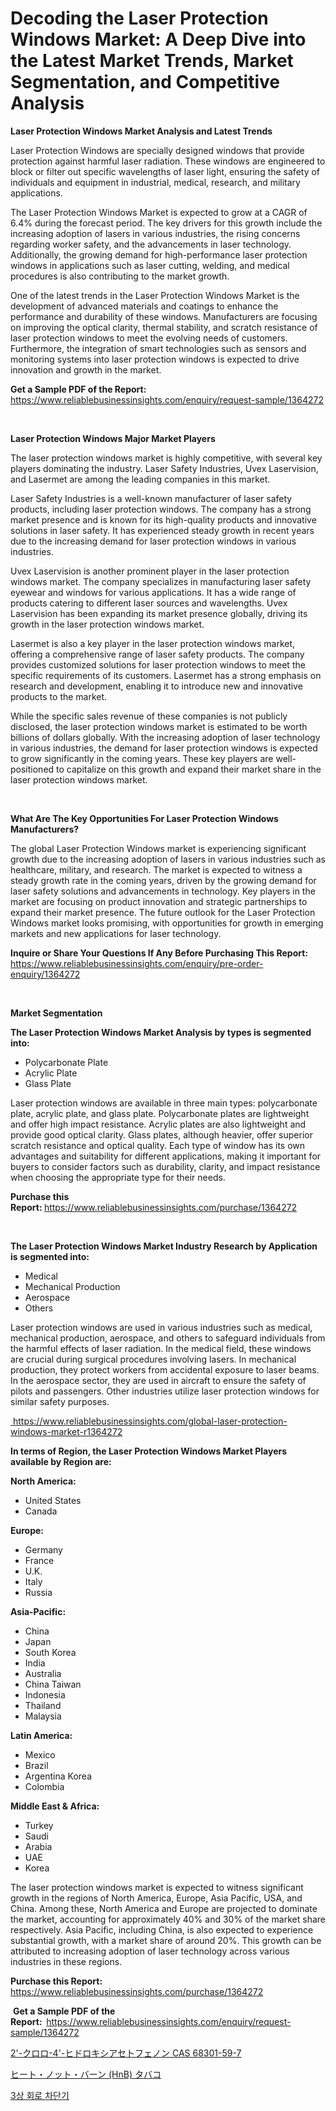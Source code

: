 <p><h1>Decoding the Laser Protection Windows Market: A Deep Dive into the Latest Market Trends, Market Segmentation, and Competitive Analysis</h1></p><p><strong>Laser Protection Windows Market Analysis and Latest Trends</strong></p>
<p><p>Laser Protection Windows are specially designed windows that provide protection against harmful laser radiation. These windows are engineered to block or filter out specific wavelengths of laser light, ensuring the safety of individuals and equipment in industrial, medical, research, and military applications.</p><p>The Laser Protection Windows Market is expected to grow at a CAGR of 6.4% during the forecast period. The key drivers for this growth include the increasing adoption of lasers in various industries, the rising concerns regarding worker safety, and the advancements in laser technology. Additionally, the growing demand for high-performance laser protection windows in applications such as laser cutting, welding, and medical procedures is also contributing to the market growth.</p><p>One of the latest trends in the Laser Protection Windows Market is the development of advanced materials and coatings to enhance the performance and durability of these windows. Manufacturers are focusing on improving the optical clarity, thermal stability, and scratch resistance of laser protection windows to meet the evolving needs of customers. Furthermore, the integration of smart technologies such as sensors and monitoring systems into laser protection windows is expected to drive innovation and growth in the market.</p></p>
<p><strong>Get a Sample PDF of the Report:&nbsp;</strong> <a href="https://www.reliablebusinessinsights.com/enquiry/request-sample/1364272">https://www.reliablebusinessinsights.com/enquiry/request-sample/1364272</a></p>
<p>&nbsp;</p>
<p><strong>Laser Protection Windows Major Market Players</strong></p>
<p><p>The laser protection windows market is highly competitive, with several key players dominating the industry. Laser Safety Industries, Uvex Laservision, and Lasermet are among the leading companies in this market. </p><p>Laser Safety Industries is a well-known manufacturer of laser safety products, including laser protection windows. The company has a strong market presence and is known for its high-quality products and innovative solutions in laser safety. It has experienced steady growth in recent years due to the increasing demand for laser protection windows in various industries.</p><p>Uvex Laservision is another prominent player in the laser protection windows market. The company specializes in manufacturing laser safety eyewear and windows for various applications. It has a wide range of products catering to different laser sources and wavelengths. Uvex Laservision has been expanding its market presence globally, driving its growth in the laser protection windows market.</p><p>Lasermet is also a key player in the laser protection windows market, offering a comprehensive range of laser safety products. The company provides customized solutions for laser protection windows to meet the specific requirements of its customers. Lasermet has a strong emphasis on research and development, enabling it to introduce new and innovative products to the market.</p><p>While the specific sales revenue of these companies is not publicly disclosed, the laser protection windows market is estimated to be worth billions of dollars globally. With the increasing adoption of laser technology in various industries, the demand for laser protection windows is expected to grow significantly in the coming years. These key players are well-positioned to capitalize on this growth and expand their market share in the laser protection windows market.</p></p>
<p>&nbsp;</p>
<p><strong>What Are The Key Opportunities For Laser Protection Windows Manufacturers?</strong></p>
<p><p>The global Laser Protection Windows market is experiencing significant growth due to the increasing adoption of lasers in various industries such as healthcare, military, and research. The market is expected to witness a steady growth rate in the coming years, driven by the growing demand for laser safety solutions and advancements in technology. Key players in the market are focusing on product innovation and strategic partnerships to expand their market presence. The future outlook for the Laser Protection Windows market looks promising, with opportunities for growth in emerging markets and new applications for laser technology.</p></p>
<p><strong>Inquire or Share Your Questions If Any Before Purchasing This Report:</strong> <a href="https://www.reliablebusinessinsights.com/enquiry/pre-order-enquiry/1364272">https://www.reliablebusinessinsights.com/enquiry/pre-order-enquiry/1364272</a></p>
<p>&nbsp;</p>
<p><strong>Market Segmentation</strong></p>
<p><strong>The Laser Protection Windows Market Analysis by types is segmented into:</strong></p>
<p><ul><li>Polycarbonate Plate</li><li>Acrylic Plate</li><li>Glass Plate</li></ul></p>
<p><p>Laser protection windows are available in three main types: polycarbonate plate, acrylic plate, and glass plate. Polycarbonate plates are lightweight and offer high impact resistance. Acrylic plates are also lightweight and provide good optical clarity. Glass plates, although heavier, offer superior scratch resistance and optical quality. Each type of window has its own advantages and suitability for different applications, making it important for buyers to consider factors such as durability, clarity, and impact resistance when choosing the appropriate type for their needs.</p></p>
<p><strong>Purchase this Report:&nbsp;</strong><a href="https://www.reliablebusinessinsights.com/purchase/1364272">https://www.reliablebusinessinsights.com/purchase/1364272</a></p>
<p>&nbsp;</p>
<p><strong>The Laser Protection Windows Market Industry Research by Application is segmented into:</strong></p>
<p><ul><li>Medical</li><li>Mechanical Production</li><li>Aerospace</li><li>Others</li></ul></p>
<p><p>Laser protection windows are used in various industries such as medical, mechanical production, aerospace, and others to safeguard individuals from the harmful effects of laser radiation. In the medical field, these windows are crucial during surgical procedures involving lasers. In mechanical production, they protect workers from accidental exposure to laser beams. In the aerospace sector, they are used in aircraft to ensure the safety of pilots and passengers. Other industries utilize laser protection windows for similar safety purposes.</p></p>
<p><a href="https://www.reliablebusinessinsights.com/global-laser-protection-windows-market-r1364272">&nbsp;https://www.reliablebusinessinsights.com/global-laser-protection-windows-market-r1364272</a></p>
<p><strong>In terms of Region, the Laser Protection Windows Market Players available by Region are:</strong></p>
<p>
    <p> <strong> North America: </strong>
        <ul>
            <li>United States</li>
            <li>Canada</li>
        </ul>
        </p> 
    <p> <strong> Europe: </strong>
        <ul>
            <li>Germany</li>
            <li>France</li>
            <li>U.K.</li>
            <li>Italy</li>
            <li>Russia</li>
        </ul>
        </p> 
    <p> <strong> Asia-Pacific: </strong>
        <ul>
            <li>China</li>
            <li>Japan</li>
            <li>South Korea</li>
            <li>India</li>
            <li>Australia</li>
            <li>China Taiwan</li>
            <li>Indonesia</li>
            <li>Thailand</li>
            <li>Malaysia</li>
        </ul>
        </p> 
    <p> <strong> Latin America: </strong>
        <ul>
            <li>Mexico</li>
            <li>Brazil</li>
            <li>Argentina Korea</li>
            <li>Colombia</li>
        </ul>
        </p> 
    <p> <strong> Middle East & Africa: </strong>
        <ul>
            <li>Turkey</li>
            <li>Saudi</li>
            <li>Arabia</li>
            <li>UAE</li>
            <li>Korea</li>
        </ul>
    </p>
    </p>
<p><p>The laser protection windows market is expected to witness significant growth in the regions of North America, Europe, Asia Pacific, USA, and China. Among these, North America and Europe are projected to dominate the market, accounting for approximately 40% and 30% of the market share respectively. Asia Pacific, including China, is also expected to experience substantial growth, with a market share of around 20%. This growth can be attributed to increasing adoption of laser technology across various industries in these regions.</p></p>
<p><strong>Purchase this Report: </strong><a href="https://www.reliablebusinessinsights.com/purchase/1364272">https://www.reliablebusinessinsights.com/purchase/1364272</a></p>
<p>&nbsp;<strong>Get a Sample PDF of the Report:&nbsp;&nbsp;</strong><a href="https://www.reliablebusinessinsights.com/enquiry/request-sample/1364272">https://www.reliablebusinessinsights.com/enquiry/request-sample/1364272</a></p>
<p><strong></strong></p>
<p><p><a href="https://medium.com/@cielostamm/2-%E3%82%AF%E3%83%AD%E3%83%AD-4-%E3%83%92%E3%83%89%E3%83%AD%E3%82%AD%E3%82%B7%E3%82%A2%E3%82%BB%E3%83%88%E3%83%95%E3%82%A7%E3%83%8E%E3%83%B3cas-d437c016a276">2'-クロロ-4'-ヒドロキシアセトフェノン CAS 68301-59-7</a></p><p><a href="https://medium.com/@annchovey2023/%E3%83%92%E3%83%BC%E3%83%88%E3%83%8E%E3%83%83%E3%83%88%E3%83%90%E3%83%BC%E3%83%B3-hnb-%E3%81%9F%E3%81%B0%E3%81%93%E5%B8%82%E5%A0%B4%E3%81%B8%E3%81%AE%E6%B7%B1%E3%81%84%E6%8E%98%E3%82%8A%E4%B8%8B%E3%81%92-%E5%8B%95%E5%90%91-%E5%B8%82%E5%A0%B4%E3%82%BB%E3%82%B0%E3%83%A1%E3%83%B3%E3%83%86%E3%83%BC%E3%82%B7%E3%83%A7%E3%83%B3-%E7%AB%B6%E4%BA%89%E5%88%86%E6%9E%90-2f1323fbc7bd">ヒート・ノット・バーン (HnB) タバコ</a></p><p><a href="https://medium.com/@frankfurter67567/2024%EB%85%84%EB%B6%80%ED%84%B0-2031%EB%85%84%EA%B9%8C%EC%A7%80%EC%9D%98-%EC%82%BC%EC%83%81-%ED%9A%8C%EB%A1%9C-%EC%B0%A8%EB%8B%A8%EA%B8%B0-%EC%8B%9C%EC%9E%A5-%EC%A0%90%EC%9C%A0%EC%9C%A8%EA%B3%BC-%EA%B2%BD%EC%9F%81-%ED%99%98%EA%B2%BD%EC%97%90-%EB%8C%80%ED%95%9C-%ED%86%B5%EC%B0%B0%EB%A0%A5-911b3a7c2da6">3상 회로 차단기</a></p></p>